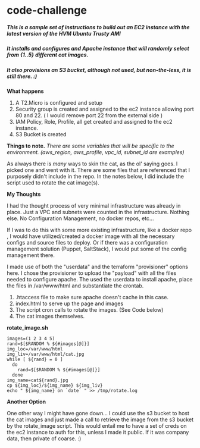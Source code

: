 # code-challenge

##### This is a sample set of instructions to build out an EC2 instance with the latest version of the HVM Ubuntu Trusty AMI
##### It installs and configures and Apache instance that will randomly select from {1..5} different cat images.
##### It also provisions an S3 bucket, although not used, but non-the-less, it is still there. :)

__What happens__
1.  A T2.Micro is configured and setup
2.  Security group is created and assigned to the ec2 instance allowing port 80 and 22. ( I would remove port 22 from the external side )
3.  IAM Policy, Role, Profile, all get created and assigned to the ec2 instance.
4.  S3 Bucket is created

__Things to note.__
 *There are some variables that will be specific to the environment.  (aws_region, aws_profile, vpc_id, subnet_id are examples)*

As always there is *many* ways to skin the cat, as the ol' saying goes. I picked one and went with it.
There are some files that are referenced that I purposely didn't include in the repo. In the notes below, I did include the script used to rotate the cat image(s).

__My Thoughts__

I had the thought process of very minimal infrastructure was already in place. Just a VPC and subnets were counted in the infrastructure. Nothing else. No Configuration Management, no docker repos, etc...

If I was to do this with some more existing infrastructure, like a docker repo , I would have utilized/created  a docker image with all the necessary configs and source files to deploy.
Or if there was a configuration management solution (Puppet, SaltStack), I would put some of the config management there.

I made use of both the "userdata" and the terraform "provisioner" options here. I chose the provisioner to upload the "payload" with all the files needed to configure apache. The used the userdata to install apache, place the files in /var/www/html and substantiate the crontab.

1.  .htaccess file to make sure apache doesn't cache in this case.
2.  index.html to serve up the page and images
3.  The script cron calls to rotate the images. (See Code below)
4.  The cat images themselves.


__rotate_image.sh__
```#!/usr/bin/env bash
images=(1 2 3 4 5)
rand=$[$RANDOM % ${#images[@]}]
img_loc=/var/www/html
img_liv=/var/www/html/cat.jpg
while [ ${rand} = 0 ]
  do
    rand=$[$RANDOM % ${#images[@]}]
  done
img_name=cat${rand}.jpg
cp ${img_loc}/${img_name} ${img_liv}
echo " ${img_name} on `date` " >> /tmp/rotate.log
```


__Another Option__

One other way I might have gone down...
I could use the s3 bucket to host the cat images and just made a call to retrieve the image from the s3 bucket by the rotate_image script.
This would entail me to have a set of creds on the ec2 instance to auth for this, unless I made it public. If it was company data, then private of coarse. :)
